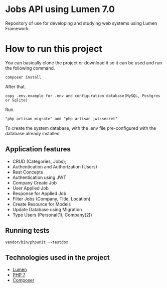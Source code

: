# Jobs API using Lumen 7.0

Repository of use for developing and studying web systems using Lumen Framework.

# How to run this project

You can basically clone the project or download it so it can be used and run the following command.

```
composer install
```
After that.

```
copy .env.example for .env and configuration database(MySQL, Postgres or Sqlite)
```
Run.
```
"php artisan migrate" and "php artisan jwt:secret"
```
To create the system database, with the .env file pre-configured with the database already installed

## Application features

- CRUD (Categories, Jobs);
- Authentication and Authorization (Users) 
- Rest Concepts
- Authentication using JWT
- Company Create Job
- User Applied Job
- Response for Applied Job
- Filter Jobs (Company, Title, Location)
- Create Resource for Models
- Update Database using Migration
- Type Users (Personal(1), Company(2))

## Running tests

```
vendor/bin/phpunit --testdox
```

## Technologies used in the project

 - [Lumen](https://lumen.laravel.com/)
 - [PHP 7](https://www.php.net/)
 - [Composer](https://getcomposer.org/)
